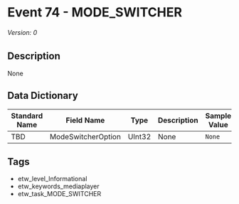 # Event 74 - MODE_SWITCHER
###### Version: 0

## Description
None

## Data Dictionary
|Standard Name|Field Name|Type|Description|Sample Value|
|---|---|---|---|---|
|TBD|ModeSwitcherOption|UInt32|None|`None`|

## Tags
* etw_level_Informational
* etw_keywords_mediaplayer
* etw_task_MODE_SWITCHER